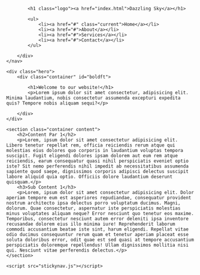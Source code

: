 <!DOCTYPE html>
<html lang="en">
<head>
    <meta charset="UTF-8">
    <meta name="viewport" content="width=device-width, initial-scale=1.0">
    <link rel="stylesheet" href="style.css">
    <title>DSO Homepage</title>
</head>
<body>
    <nav class="nav" id="nav1">
        <div class="container">
            
            <h1 class="logo"><a href="index.html">Dazzling Sky</a></h1>
            
            <ul>
                <li><a href="#" class="current">Home</a></li>
                <li><a href="#">About</a></li>
                <li><a href="#">Services</a></li>
                <li><a href="#">Contact</a></li>
            </ul>
        
        </div>
    </nav>

    <div class="hero">
        <div class="container" id="boldft">

            <h1>Welcome to our website!</h1>
            <p>Lorem ipsum dolor sit amet consectetur, adipisicing elit. Minima laudantium, nobis consectetur assumenda excepturi expedita quis? Tempore nobis aliquam sequi?</p>

        </div>
    </div>

    <section class="container content">
        <h2>Content Par 1</h2>
        <p>Lorem, ipsum dolor sit amet consectetur adipisicing elit. Libero tenetur repellat rem, officia reiciendis rerum atque qui molestias eius dolores quo corporis in laudantium voluptas tempora suscipit. Fugit eligendi dolores ipsam dolorem aut eum rem atque reiciendis, earum consequatur quasi nihil perspiciatis eveniet optio iste? Sit nemo perferendis nihil impedit ab necessitatibus assumenda sapiente quod saepe, dignissimos corporis adipisci delectus suscipit labore aliquid quia optio. Officiis dolore laudantium deserunt quisquam.</p>
        <h3>Sub Content 1</h3>
        <p>Lorem, ipsum dolor sit amet consectetur adipisicing elit. Dolor aperiam tempore eum est asperiores repudiandae, consequatur provident nostrum architecto ipsa delectus porro voluptatum ducimus. Magni, dolorum. Quae consectetur, aspernatur iste perspiciatis molestias minus voluptates aliquam neque? Error nesciunt quo tenetur eos maxime. Temporibus, consectetur nesciunt autem error deleniti ipsa inventore recusandae dolorem eius illo minima iure! Reprehenderit laborum commodi accusantium beatae iste sint, harum eligendi. Repellat vitae odio ducimus consequuntur rerum quam et tenetur aperiam placeat esse soluta doloribus error, odit quae est sed quasi at tempore accusantium perspiciatis doloremque repellendus! Ullam dignissimos mollitia nisi qui. Nesciunt vitae perferendis delectus.</p>
    </section>

    <script src="stickynav.js"></script>

</body>
</html>
